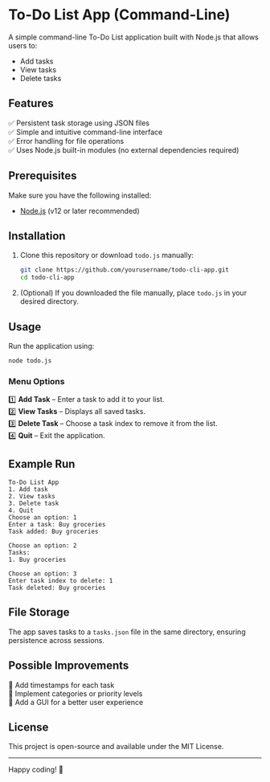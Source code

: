 # To-Do List App (Command-Line)

A simple command-line To-Do List application built with Node.js that allows users to:

- Add tasks
- View tasks
- Delete tasks

## Features
✅ Persistent task storage using JSON files  
✅ Simple and intuitive command-line interface  
✅ Error handling for file operations  
✅ Uses Node.js built-in modules (no external dependencies required)

## Prerequisites
Make sure you have the following installed:

- [Node.js](https://nodejs.org/) (v12 or later recommended)

## Installation
1. Clone this repository or download `todo.js` manually:
   ```sh
   git clone https://github.com/yourusername/todo-cli-app.git
   cd todo-cli-app
   ```
2. (Optional) If you downloaded the file manually, place `todo.js` in your desired directory.

## Usage
Run the application using:
```sh
node todo.js
```

### Menu Options
1️⃣ **Add Task** – Enter a task to add it to your list.  
2️⃣ **View Tasks** – Displays all saved tasks.  
3️⃣ **Delete Task** – Choose a task index to remove it from the list.  
4️⃣ **Quit** – Exit the application.  

## Example Run
```
To-Do List App
1. Add task
2. View tasks
3. Delete task
4. Quit
Choose an option: 1
Enter a task: Buy groceries
Task added: Buy groceries

Choose an option: 2
Tasks:
1. Buy groceries

Choose an option: 3
Enter task index to delete: 1
Task deleted: Buy groceries
```

## File Storage
The app saves tasks to a `tasks.json` file in the same directory, ensuring persistence across sessions.

## Possible Improvements
🔹 Add timestamps for each task  
🔹 Implement categories or priority levels  
🔹 Add a GUI for a better user experience  

## License
This project is open-source and available under the MIT License.

---
Happy coding! 🚀

